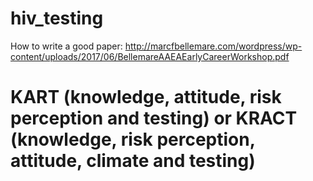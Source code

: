 # hiv_testing
How to write a good paper: http://marcfbellemare.com/wordpress/wp-content/uploads/2017/06/BellemareAAEAEarlyCareerWorkshop.pdf

# KART (knowledge, attitude, risk perception and testing)  or KRACT (knowledge, risk perception, attitude, climate and testing)
